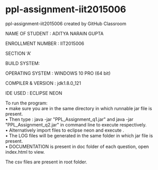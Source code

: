 # ppl-assignment-iit2015006
ppl-assignment-iit2015006 created by GitHub Classroom   

NAME OF STUDENT : ADITYA NARAIN GUPTA  
 
ENROLLMENT NUMBER : IIT2015006  
 
SECTION ‘A’  
 
BUILD SYSTEM:  

OPERATING SYSTEM : WINDOWS 10 PRO (64 bit)  
  
COMPILER & VERSION : jdk1.8.0_121  

IDE USED : ECLIPSE NEON  
 
To run the program:  
•	make sure you are in the same directory in which runnable jar file is present.  
•	Then type : java -jar "PPL_Assignment_q1.jar" and java -jar   "PPL_Assignment_q2.jar" in command line to execute respectively.  
•	Alternatively import files to eclipse neon and execute .  
•	The LOG files will be generated in the same folder in which jar   file is present.  
•	DOCUMENTATION is present in doc folder of each question, open   index.html to view.  
  

The csv files are present in root folder.  




